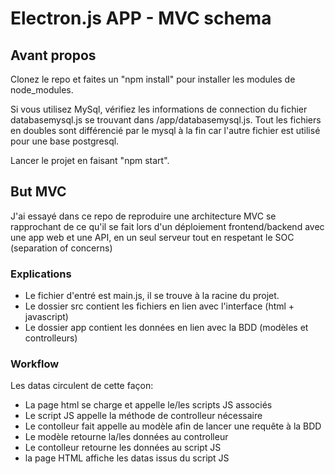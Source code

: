 # Electron.js APP - MVC schema

## Avant propos
Clonez le repo et faites un "npm install" pour installer les modules de node_modules.  

Si vous utilisez MySql, vérifiez les informations de connection du fichier databasemysql.js se trouvant dans /app/databasemysql.js. Tout les fichiers en doubles sont différencié par le mysql à la fin car l'autre fichier est utilisé pour une base postgresql.  

Lancer le projet en faisant "npm start".

## But MVC
J'ai essayé dans ce repo de reproduire une architecture MVC se rapprochant de ce qu'il se fait lors d'un déploiement frontend/backend avec une app web et une API, en un seul serveur tout en respetant le SOC (separation of concerns)
### Explications

- Le fichier d'entré est main.js, il se trouve à la racine du projet.
- Le dossier src contient les fichiers en lien avec l'interface (html + javascript)
- Le dossier app contient les données en lien avec la BDD (modèles et controlleurs)

### Workflow

Les datas circulent de cette façon:
- La page html se charge et appelle le/les scripts JS associés
- Le script JS appelle la méthode de controlleur nécessaire
- Le contolleur fait appelle au modèle afin de lancer une requête à la BDD
- Le modèle retourne la/les données au controlleur
- Le contolleur retourne les données au script JS
- la page HTML affiche les datas issus du script JS